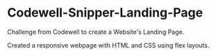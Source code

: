 # Codewell-Snipper-Landing-Page

Challenge from Codewell to create a Website's Landing Page.

Created a responsive webpage with HTML and CSS using flex layouts.
